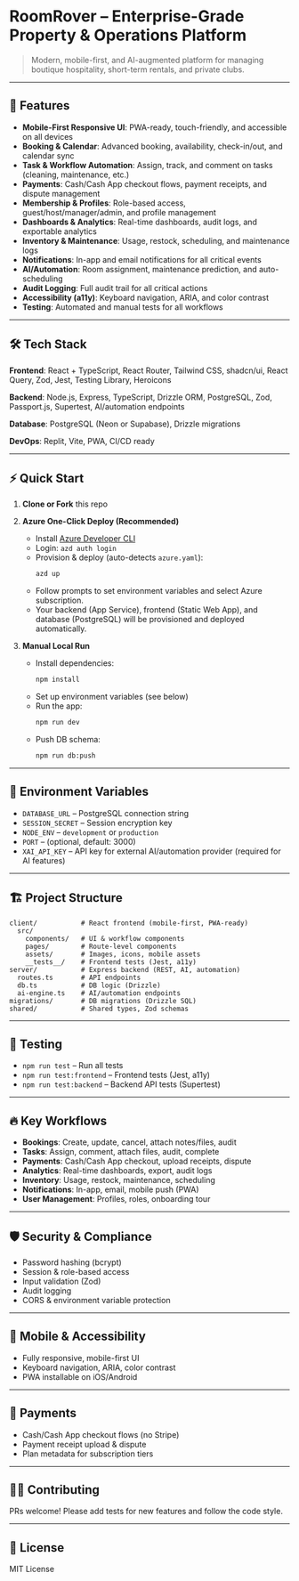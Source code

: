 
# RoomRover – Enterprise-Grade Property & Operations Platform

> Modern, mobile-first, and AI-augmented platform for managing boutique hospitality, short-term rentals, and private clubs.

---

## 🚀 Features

- **Mobile-First Responsive UI**: PWA-ready, touch-friendly, and accessible on all devices
- **Booking & Calendar**: Advanced booking, availability, check-in/out, and calendar sync
- **Task & Workflow Automation**: Assign, track, and comment on tasks (cleaning, maintenance, etc.)
- **Payments**: Cash/Cash App checkout flows, payment receipts, and dispute management
- **Membership & Profiles**: Role-based access, guest/host/manager/admin, and profile management
- **Dashboards & Analytics**: Real-time dashboards, audit logs, and exportable analytics
- **Inventory & Maintenance**: Usage, restock, scheduling, and maintenance logs
- **Notifications**: In-app and email notifications for all critical events
- **AI/Automation**: Room assignment, maintenance prediction, and auto-scheduling
- **Audit Logging**: Full audit trail for all critical actions
- **Accessibility (a11y)**: Keyboard navigation, ARIA, and color contrast
- **Testing**: Automated and manual tests for all workflows

---

## 🛠️ Tech Stack

**Frontend**: React + TypeScript, React Router, Tailwind CSS, shadcn/ui, React Query, Zod, Jest, Testing Library, Heroicons

**Backend**: Node.js, Express, TypeScript, Drizzle ORM, PostgreSQL, Zod, Passport.js, Supertest, AI/automation endpoints

**Database**: PostgreSQL (Neon or Supabase), Drizzle migrations

**DevOps**: Replit, Vite, PWA, CI/CD ready

---


## ⚡ Quick Start

1. **Clone or Fork** this repo
2. **Azure One-Click Deploy (Recommended)**
   - Install [Azure Developer CLI](https://aka.ms/azure-dev/install)
   - Login: `azd auth login`
   - Provision & deploy (auto-detects `azure.yaml`):
     ```bash
     azd up
     ```
   - Follow prompts to set environment variables and select Azure subscription.
   - Your backend (App Service), frontend (Static Web App), and database (PostgreSQL) will be provisioned and deployed automatically.

3. **Manual Local Run**
   - Install dependencies:
     ```bash
     npm install
     ```
   - Set up environment variables (see below)
   - Run the app:
     ```bash
     npm run dev
     ```
   - Push DB schema:
     ```bash
     npm run db:push
     ```

---

## 🔑 Environment Variables

- `DATABASE_URL` – PostgreSQL connection string
- `SESSION_SECRET` – Session encryption key
- `NODE_ENV` – `development` or `production`
- `PORT` – (optional, default: 3000)
- `XAI_API_KEY` – API key for external AI/automation provider (required for AI features)

---

## 🏗️ Project Structure

```
client/           # React frontend (mobile-first, PWA-ready)
  src/
    components/   # UI & workflow components
    pages/        # Route-level components
    assets/       # Images, icons, mobile assets
    __tests__/    # Frontend tests (Jest, a11y)
server/           # Express backend (REST, AI, automation)
  routes.ts       # API endpoints
  db.ts           # DB logic (Drizzle)
  ai-engine.ts    # AI/automation endpoints
migrations/       # DB migrations (Drizzle SQL)
shared/           # Shared types, Zod schemas
```

---

## 🧪 Testing

- `npm run test` – Run all tests
- `npm run test:frontend` – Frontend tests (Jest, a11y)
- `npm run test:backend` – Backend API tests (Supertest)

---

## 🔥 Key Workflows

- **Bookings**: Create, update, cancel, attach notes/files, audit
- **Tasks**: Assign, comment, attach files, audit, complete
- **Payments**: Cash/Cash App checkout, upload receipts, dispute
- **Analytics**: Real-time dashboards, export, audit logs
- **Inventory**: Usage, restock, maintenance, scheduling
- **Notifications**: In-app, email, mobile push (PWA)
- **User Management**: Profiles, roles, onboarding tour

---

## 🛡️ Security & Compliance

- Password hashing (bcrypt)
- Session & role-based access
- Input validation (Zod)
- Audit logging
- CORS & environment variable protection

---

## 📱 Mobile & Accessibility

- Fully responsive, mobile-first UI
- Keyboard navigation, ARIA, color contrast
- PWA installable on iOS/Android

---

## 💸 Payments

- Cash/Cash App checkout flows (no Stripe)
- Payment receipt upload & dispute
- Plan metadata for subscription tiers

---

## 🧑‍💻 Contributing

PRs welcome! Please add tests for new features and follow the code style.

---

## 📄 License

MIT License
